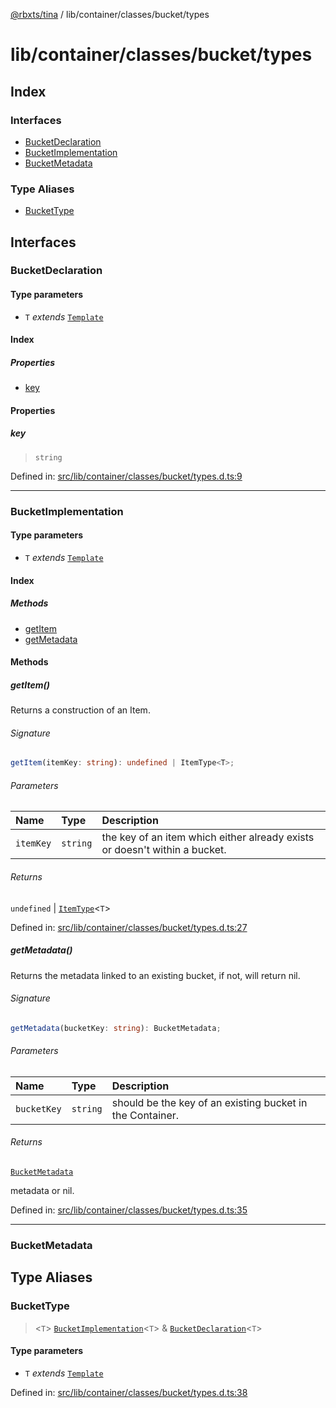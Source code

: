 [@rbxts/tina](modules.md) / lib/container/classes/bucket/types

# lib/container/classes/bucket/types

## Index

### Interfaces

- [BucketDeclaration](lib_container_classes_bucket_types.md#bucketdeclaration)
- [BucketImplementation](lib_container_classes_bucket_types.md#bucketimplementation)
- [BucketMetadata](lib_container_classes_bucket_types.md#bucketmetadata)

### Type Aliases

- [BucketType](lib_container_classes_bucket_types.md#buckettype)

## Interfaces

### BucketDeclaration

#### Type parameters

- `T` _extends_ [`Template`](lib_container_types.md#template)

#### Index

##### Properties

- [key](lib_container_classes_bucket_types.md#key)

#### Properties

##### key

> `string`

Defined in: [src/lib/container/classes/bucket/types.d.ts:9](https://github.com/AetherInteractiveLtd/Tina/blob/7f2c41e/src/lib/container/classes/bucket/types.d.ts#L9)

---

### BucketImplementation

#### Type parameters

- `T` _extends_ [`Template`](lib_container_types.md#template)

#### Index

##### Methods

- [getItem](lib_container_classes_bucket_types.md#getitem)
- [getMetadata](lib_container_classes_bucket_types.md#getmetadata)

#### Methods

##### getItem()

Returns a construction of an Item.

###### Signature

```ts
getItem(itemKey: string): undefined | ItemType<T>;
```

###### Parameters

| Name      | Type     | Description                                                                |
| :-------- | :------- | :------------------------------------------------------------------------- |
| `itemKey` | `string` | the key of an item which either already exists or doesn't within a bucket. |

###### Returns

`undefined` \| [`ItemType`](lib_container_classes_item_types.md#itemtype)\<`T`\>

Defined in: [src/lib/container/classes/bucket/types.d.ts:27](https://github.com/AetherInteractiveLtd/Tina/blob/7f2c41e/src/lib/container/classes/bucket/types.d.ts#L27)

##### getMetadata()

Returns the metadata linked to an existing bucket, if not, will return nil.

###### Signature

```ts
getMetadata(bucketKey: string): BucketMetadata;
```

###### Parameters

| Name        | Type     | Description                                               |
| :---------- | :------- | :-------------------------------------------------------- |
| `bucketKey` | `string` | should be the key of an existing bucket in the Container. |

###### Returns

[`BucketMetadata`](lib_container_classes_bucket_types.md#bucketmetadata)

metadata or nil.

Defined in: [src/lib/container/classes/bucket/types.d.ts:35](https://github.com/AetherInteractiveLtd/Tina/blob/7f2c41e/src/lib/container/classes/bucket/types.d.ts#L35)

---

### BucketMetadata

## Type Aliases

### BucketType

> \<`T`\> [`BucketImplementation`](lib_container_classes_bucket_types.md#bucketimplementation)\<`T`\> & [`BucketDeclaration`](lib_container_classes_bucket_types.md#bucketdeclaration)\<`T`\>

#### Type parameters

- `T` _extends_ [`Template`](lib_container_types.md#template)

Defined in: [src/lib/container/classes/bucket/types.d.ts:38](https://github.com/AetherInteractiveLtd/Tina/blob/7f2c41e/src/lib/container/classes/bucket/types.d.ts#L38)
